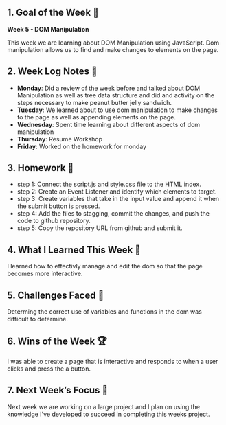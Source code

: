 ## 1. Goal of the Week 🎯

**Week 5 - DOM Manipulation**

This week we are learning about DOM Manipulation using JavaScript.  Dom manipulation allows us to find and make changes to elements on the page.

## 2. Week Log Notes 📝

- **Monday**: Did a review of the week before and talked about DOM Manipulation as well as tree data structure and did and activity on the steps necessary to make peanut butter jelly sandwich.
- **Tuesday**: We learned about to use dom manipulation to make changes to the page as well as appending elements on the page.
- **Wednesday**: Spent time learning about different aspects of dom manipulation
- **Thursday**: Resume Workshop
- **Friday**: Worked on the homework for monday

## 3. Homework 📝

- step 1: Connect the script.js and style.css file to the HTML index.
- step 2: Create an Event Listener and identify which elements to target.
- step 3: Create variables that take in the input value and append it when the submit button is pressed.
- step 4: Add the files to stagging, commit the changes, and push the code to github repository.
- step 5: Copy the repository URL from github and submit it.

## 4. What I Learned This Week 🧠
I learned how to effectivly manage and edit the dom so that the page becomes more interactive.

## 5. Challenges Faced 🚧
Determing the correct use of variables and functions in the dom was difficult to determine.

## 6. Wins of the Week 🏆
I was able to create a page that is interactive and responds to when a user clicks and press the a button.

## 7. Next Week’s Focus 🔭
Next week we are working on a large project and I plan on using the knowledge I've developed to succeed in completing this weeks project.

